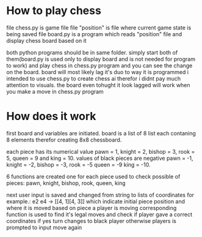 # How to play chess

file chess.py is game file
file "position" is file where current game state is being saved
file board.py is a program which reads "position" file and display chess board based on it

both python programs should be in same folder. simply start both of them(board.py is used only to display board and is not needed for program to work) and play chess in chess.py program and you can see the change on the board.
board will most likely lag it's duo to way it is programmed i intended to use chess.py to create chess ai therefor i didnt pay much attention to visuals. the board even tohught it look lagged will work when you make a move in chess.py program

# How does it work
first board and variables are initiated. board is a list of 8 list each contaning 8 elements therefor creating 8x8 chessboard.

each piece has its numerical value pawn = 1, knight = 2, bishop = 3, rook = 5, queen = 9 and king = 10. values of black pieces are negative pawn = -1, knight = -2, bishop = -3, rook = -5 queen = -9 king = -10.

6 functions are created one for each piece used to check possible of pieces: pawn, knight, bishop, rook, queen, king

next user input is saved and changed from string to lists of coordinates for example.: e2 e4 -> [[4, 1][4, 3]] which indicate initial piece position and where it is moved
based on piece a player is moving corresponding function is used to find it's legal moves and check if player gave a correct coordinates
if yes turn changes to black player otherwise players is prompted to input move again


